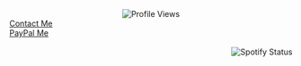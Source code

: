 <div align="center">
  <img src="https://komarev.com/ghpvc/?username=HectorsGrav3&style=flat-square" alt="Profile Views" align="center" />
</div>

<div align="left">
  <a href="https://e-z.bio/notorioushector" target="_blank">Contact Me</a>
</div>

<div align="left">
  <a href="https://paypal.me/RipZyzz" target="_blank">PayPal Me</a>
</div>

<div align="center">
  <br/>
  <div align="right">
    <img src="https://spotify-github-profile.vercel.app/api/view?uid=5a1sv3mhqgh69ppt4r3rx8iqi&cover_image=true&theme=default&show_offline=false&background_color=121212&interchange=false" alt="Spotify Status" align="center" />
  </div>
</div>
